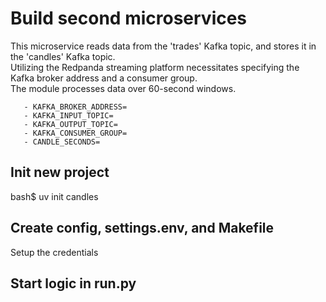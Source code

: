 # Build second microservices

This microservice reads data from the 'trades' Kafka topic, and stores it in the 'candles' Kafka topic.  
Utilizing the Redpanda streaming platform necessitates specifying the Kafka broker address and a consumer group.  
The module processes data over 60-second windows.  

       - KAFKA_BROKER_ADDRESS=
       - KAFKA_INPUT_TOPIC=
       - KAFKA_OUTPUT_TOPIC=
       - KAFKA_CONSUMER_GROUP=
       - CANDLE_SECONDS=

## Init new project

bash$   uv init candles

## Create config, settings.env, and Makefile

Setup the credentials  

## Start logic in run.py



